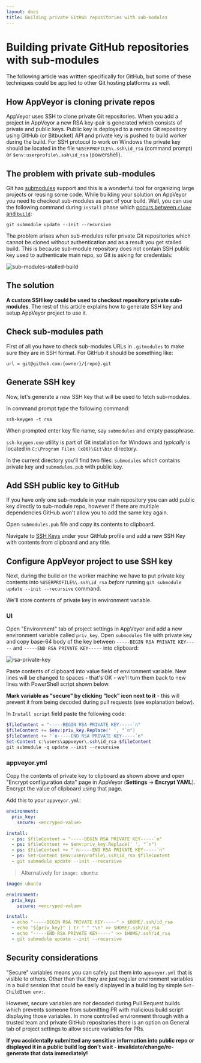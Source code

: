 ```yaml
---
layout: docs
title: Building private GitHub repositories with sub-modules
---
```


# Building private GitHub repositories with sub-modules

The following article was written specifically for GitHub, but some of these techniques
could be applied to other Git hosting platforms as well.

## How AppVeyor is cloning private repos

AppVeyor uses SSH to clone private Git repositories. When you add a project in AppVeyor a new RSA key-pair is generated which consists of private and public keys. Public key is deployed to a remote Git repository using GitHub (or Bitbucket) API and private key is pushed to build worker during the build. For SSH protocol to work on Windows the private key should be located in the file `%USERPROFILE%\.ssh\id_rsa` (command prompt) or `$env:userprofile\.ssh\id_rsa` (powershell).

## The problem with private sub-modules

Git has [submodules](https://www.git-scm.com/book/en/v2/Git-Tools-Submodules) support and this is a wonderful tool for organizing large projects or reusing some code. While building your solution on AppVeyor you need to checkout sub-modules as part of your build. Well, you can use the following command during `install` phase which [occurs between `clone` and `build`](/docs/build-configuration#build-pipeline):

    git submodule update --init --recursive

The problem arises when sub-modules refer private Git repositories which cannot be cloned without authentication and as a result you get stalled build. This is because sub-module repository does not contain SSH public key used to authenticate main repo, so Git is asking for credentials:

![sub-modules-stalled-build](/assets/img/docs/how-to/sub-modules-stalled-build.png)


## The solution

**A custom SSH key could be used to checkout repository private sub-modules**. The rest of this article explains how to generate SSH key and setup AppVeyor project to use it.


## Check sub-modules path

First of all you have to check sub-modules URLs in `.gitmodules` to make sure they are in SSH format. For GitHub it should be something like:

    url = git@github.com:{owner}/{repo}.git

## Generate SSH key

Now, let's generate a new SSH key that will be used to fetch sub-modules.

In command prompt type the following command:

    ssh-keygen -t rsa

When prompted enter key file name, say `submodules` and empty passphrase.

`ssh-keygen.exe` utility is part of Git installation for Windows and *typically* is located
in `C:\Program Files (x86)\Git\bin` directory.

In the current directory you'll find two files: `submodules` which contains private key and `submodules.pub` with public key.


## Add SSH public key to GitHub

If you have only one sub-module in your main repository you can add public key directly
to sub-module repo, however if there are multiple dependencies GitHub won't allow you to add
the same key again.

Open `submodules.pub` file and copy its contents to clipboard.

Navigate to [SSH Keys](https://github.com/settings/ssh) under your GitHub profile and add a new SSH Key with contents from clipboard and any title.


## Configure AppVeyor project to use SSH key

Next, during the build on the worker machine we have to put private key contents into `%USERPROFILE%\.ssh\id_rsa` *before* running `git submodule update --init --recursive` command.

We'll store contents of private key in environment variable.

### UI

Open "Environment" tab of project settings in AppVeyor and add a new environment variable called `priv_key`. Open `submodules` file with private key and copy base-64 body of the key between `-----BEGIN RSA PRIVATE KEY-----` and `-----END RSA PRIVATE KEY-----` into clipboard:

![rsa-private-key](/assets/img/docs/how-to/rsa-private-key.png)

Paste contents of clipboard into value field of environment variable. New lines will be changed to spaces - that's OK - we'll turn them back to new lines with PowerShell script shown below.

**Mark variable as "secure" by clicking "lock" icon next to it** - this will prevent it from being decoded during pull requests (see explanation below).

In `Install script` field paste the following code:

```powershell
$fileContent = "-----BEGIN RSA PRIVATE KEY-----`n"
$fileContent += $env:priv_key.Replace(' ', "`n")
$fileContent += "`n-----END RSA PRIVATE KEY-----`n"
Set-Content c:\users\appveyor\.ssh\id_rsa $fileContent
git submodule -q update --init --recursive
```

### appveyor.yml

Copy the contents of private key to clipboard as shown above and open "Encrypt configuration data" page in AppVeyor (**Settings** &rarr; **Encrypt YAML**). Encrypt the value of clipboard using that page.

Add this to your `appveyor.yml`:

```yaml
environment:
  priv_key:
    secure: <encryped-value>

install:
  - ps: $fileContent = "-----BEGIN RSA PRIVATE KEY-----`n"
  - ps: $fileContent += $env:priv_key.Replace(' ', "`n")
  - ps: $fileContent += "`n-----END RSA PRIVATE KEY-----`n"
  - ps: Set-Content $env:userprofile\.ssh\id_rsa $fileContent
  - git submodule update --init --recursive
```

> Alternatively for `image: ubuntu`:

```yaml
image: ubuntu

environment:
  priv_key:
    secure: <encryped-value>

install:
  - echo "-----BEGIN RSA PRIVATE KEY-----" > $HOME/.ssh/id_rsa
  - echo "${priv_key}" | tr " " "\n" >> $HOME/.ssh/id_rsa
  - echo "-----END RSA PRIVATE KEY-----" >> $HOME/.ssh/id_rsa
  - git submodule update --init --recursive
```

## Security considerations

"Secure" variables means you can safely put them into `appveyor.yml` that is visible to others.
Other than that they are just regular environment variables in a build session that could be
easily displayed in a build log by simple `Get-ChildItem env:`.

However, secure variables are *not* decoded during Pull Request builds which prevents someone
from submitting PR with malicious build script displaying those variables. In more controlled
environment through with a trusted team and private GitHub repositories there is an option on
General tab of project settings to allow secure variables for PRs.

**If you accidentally submitted any sensitive information into public repo or displayed it
in a public build log don't wait - invalidate/change/re-generate that data immediately!**
